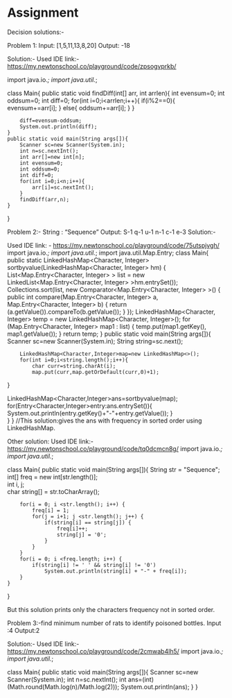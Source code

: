 # Assignment

Decision solutions:-

Problem 1:
Input: [1,5,11,13,8,20]
Output: -18

Solution:-
Used IDE link:- https://my.newtonschool.co/playground/code/zpsogvprkb/

import java.io.*;
import java.util.*;

class Main{
    public static void findDiff(int[] arr, int arrlen){
        int evensum=0;
        int oddsum=0;
        int diff=0;
        for(int i=0;i<arrlen;i++){
          if(i%2==0){
                evensum+=arr[i];
            }
            else{
                oddsum+=arr[i];
            }
        }
        
        diff=evensum-oddsum;
        System.out.println(diff);
    }
    public static void main(String args[]){
        Scanner sc=new Scanner(System.in);
        int n=sc.nextInt();
        int arr[]=new int[n];
        int evensum=0;
        int oddsum=0;
        int diff=0;
        for(int i=0;i<n;i++){
            arr[i]=sc.nextInt();
        }
        findDiff(arr,n);
    }
}


Problem 2:-
String : “Sequence”
Output: S-1
 q-1
 u-1
 n-1
 c-1
 e-3
Solution:-

Used IDE link: - https://my.newtonschool.co/playground/code/75utspjvgh/
import java.io.*;
import java.util.*;
import java.util.Map.Entry;
class Main{
     public static LinkedHashMap<Character, Integer> sortbyvalue(LinkedHashMap<Character, Integer> hm) 
    { 
 List<Map.Entry<Character, Integer> > list = new LinkedList<Map.Entry<Character, Integer> >hm.entrySet()); 
        Collections.sort(list, new Comparator<Map.Entry<Character, Integer> >() { 
            public int compare(Map.Entry<Character, Integer> a,  
                               Map.Entry<Character, Integer> b) 
            { 
                return (a.getValue()).compareTo(b.getValue()); 
            } 
        }); 
        LinkedHashMap<Character, Integer> temp = new LinkedHashMap<Character, Integer>(); 
        for (Map.Entry<Character, Integer> map1 : list) { 
            temp.put(map1.getKey(), map1.getValue()); 
        } 
        return temp; 
    } 
    public static void main(String args[]){
        Scanner sc=new Scanner(System.in);
        String string=sc.next();

        LinkedHashMap<Character,Integer>map=new LinkedHashMap<>();
        for(int i=0;i<string.length();i++){
            char curr=string.charAt(i);
            map.put(curr,map.getOrDefault(curr,0)+1);      
  }
     
   LinkedHashMap<Character,Integer>ans=sortbyvalue(map);
        for(Entry<Character,Integer>entry:ans.entrySet()){
            System.out.println(entry.getKey()+"-"+entry.getValue());
        }  
  } 
 }
//This solution:gives the ans with frequency in sorted order using LinkedHashMap.

Other solution:
Used IDE link:- https://my.newtonschool.co/playground/code/tq0dcmcn8g/
import java.io.*;
import java.util.*;

class Main{
    public static void main(String args[]){
        String str = "Sequence";  
        int[] freq = new int[str.length()];  
        int i, j;  
        char string[] = str.toCharArray();  
          
        for(i = 0; i <str.length(); i++) {  
            freq[i] = 1;  
            for(j = i+1; j <str.length(); j++) {  
                if(string[i] == string[j]) {  
                    freq[i]++;  
                    string[j] = '0';  
                }  
            }  
        }  
        for(i = 0; i <freq.length; i++) {  
            if(string[i] != ' ' && string[i] != '0')  
                System.out.println(string[i] + "-" + freq[i]);  
        }  
    }  
}

But this solution prints only the characters frequency not in sorted order.


Problem 3:-find minimum number of rats to identify poisoned bottles.
Input :4
Output:2

Solution:-
Used IDE link:-https://my.newtonschool.co/playground/code/2cmwab4lh5/
import java.io.*;
import java.util.*;

class Main{
    public static void main(String args[]){
        Scanner sc=new Scanner(System.in);
        int n=sc.nextInt();
        int ans=(int)(Math.round(Math.log(n)/Math.log(2)));
        System.out.println(ans);
    }
}


